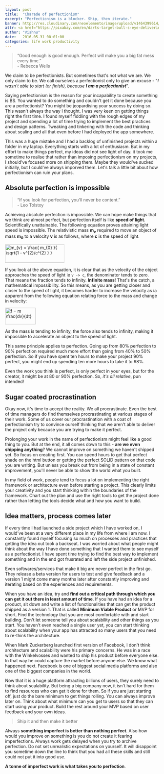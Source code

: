 ```yaml
---
layout: post
title:  "Charade of perfectionism"
excerpt: "Perfectionism is a blocker. Ship, then iterate."
banner: http://res.cloudinary.com/neoelemento/image/upload/v1464399614/blog/perfectionism-min.jpg
attr: <a href="https://pixabay.com/en/darts-target-bull-s-eye-delivering-673229/">Pixabay</a>
author: "Vishnu"
date:   2016-05-31 00:01:00
categories: life work productivity
---
```

>“Good enough is good enough. Perfect will make you a big fat mess every time.”
<br >- Rebecca Wells

We claim to be perfectionists. But sometimes that's not what we are. We only claim to be. We call ourselves a perfectionist only to give an excuse - "*I wasn't able to start (or finish), because **I am a perfectionist***".

Saying perfectionism is the reason for your incapability to create something is BS. You wanted to do something and couldn't get it done because you are a perfectionist? You might be jeopardising your success by doing so. This wasn't always the way I thought. I was very keen on getting things right the first time. I found myself fiddling with the rough edges of my project and spending a lot of time trying to implement the best practices and design patterns. Tweaking and tinkering with the code and thinking about scaling and all that even before I had deployed the app somewhere.

This was a huge mistake and I had a backlog of unfinished projects within a folder in my laptop. Everything starts with a lot of enthusiasm. But in my effort to make things perfect, my ideas did not see light of day. it took me sometime to realise that rather than imposing perfectionism on my projects, I should've focused more on shipping them. Maybe they would've sucked initially, but I could've always imporved them. Let's talk a little bit about how perfectionism can ruin your plans.

## Absolute perfection is impossible
>“If you look for perfection, you'll never be content.”
<br >- Leo Tolstoy

Achieving absolute perfection is impossible. We can hope make things that we think are almost perfect, but perfection itself is like **speed of light**. Scientifically unattainable. The following equation proves attaining light speed is impossible. The relativistic mass **m<sub>v</sub>** required to move an object of mass **m<sub>0</sub>** to a velocity **v** is as follows, where **c** is the speed of light.

<img src="http://res.cloudinary.com/neoelemento/image/upload/v1465119545/blog/veleq.png" align="center" border="0" alt="m_{v}  =  \frac{ m_{0} }{ \sqrt{1 - v^{2}/c^{2} } }" width="194" height="60" />

If you look at the above equation, it is clear that as the velocity of the object approaches the speed of light ie `v -> c`, the denominator tends to zero. That means the fraction tends to infinity. **Infinite mass**! That's the catch, a mathematical impossibility. So this means, as you are getting closer and closer to the speed of light, it becomes harder to increase the velocity as ia apparent from the following equation relating force to the mass and change in velocity:

<img src="http://res.cloudinary.com/neoelemento/image/upload/v1465119744/blog/cveleq.png" align="center" border="0" alt="f = m \frac{dv}{dt}" width="100" height="54" />

As the mass is tending to infinity, the force also tends to infinity, making it impossible to accelerate an object to the speed of light.

This same principle applies to perfection. Going up from 80% perfection to 90% perfection required much more effort than going from 40% to 50% perfection. So if you have spent ten hours to make your project 90% perfect, you might end up spending ten more hours to take it to 98%.

Even the work you think is perfect, is only perfect in your eyes, but for the creator, it might be at 80 or 90% perfection. So, *it's all relative*, pun intended!

## Sugar coated procrastination
Okay now, it's time to accept the reality. We all procrastinate. Even the best of time managers do find themselves procrastinating at various stages of their work. Some of us cover our procrastination with a coat of perfectionism try to convince ourself thinking that we aren't able to deliver the project only because you are trying to make it perfect.

Prolonging your work in the name of perfectionism might feel like a good thing to you. But at the end, it all comes down to this - **are we even shipping anything**? We cannot improve on something we haven't shipped yet. So focus on creating first. You can spend hours to get that perfect shade on the html button or getting the perfect SOLID pattern on that code you are writing. But unless you break out from being in a state of constant improvement, you'll never be able to show the world what you built.

In my field of work, people tend to focus a lot on implementing the right framework or architecture even before starting a project. This clearly limits your creativity and you start thinking within the boundaries of the framework. Chart out the plan and use the right tools to get the project done rather than letting the tools decide what and how you want to build. 

## Idea matters, process comes later
If every time I had launched a side project which I have worked on, I would've been at a very different place in my life from where I am now. I constantly found myself focusing so much on processes and practices that getting the idea out took a backseat. I was worried about what people might think about the way I have done something that I wanted them to see myself as a perfectionist. I have spent time trying to find the best way to implement something and in the end got frusrated and left the side project unfinished.

Even softwares/services that make it big are never perfect in the first go. They release a beta version for users to test and give feedback and a version 1 might come many months later after constantly improving and iterating based on the experiences and requirements.

When you have an idea, try and **find out a critical path through which you can get it out there in least amount of time**. If you have had an idea for a product, sit down and write a list of functionalities that can get the product shipped as a version 1. That is called **Minimum Viable Product** or MVP for short. Find the technology that you are most comfortable with and start building. Don't let someone tell you about scalability and other things as you start. You haven't even reached a single user yet, you can start thinking about scalability when your app has attracted so many users that you need to re-think the architecture.

When Mark Zuckerberg launched first version of Facebook, I don't think architecture and scalability were his primary concerns. He was in a race with the Winkelvosses and wanted to ship his product before everyone else. In that way he could capture the market before anyone else. We know what happened next. Facebook is one of biggest social media platforms and also one of the biggest companies in the world.

Now that it is a huge platform attracting billions of users, they surely need to think about scalability. But being a big company now, it isn't hard for them to find resources who can get it done for them. So if you are just starting off, just do the bare minimum to get things rolling. You can always improve later on. Think about what minimum can you get to users so that they can start using your product. Build the rest around your MVP based on user feedback and your own ideas.

> Ship it and then make it better

Always **something imperfect is better than nothing perfect**. Also how would you improve on something is you do not create it fearing imperfections. Always work gets delayed when you try to archive perfection. Do not set unrealistic expectations on yourself. It will disappoint you sometime down the line to think that you had all these skills and still could not put it into good use.

**A tonne of imperfect work is what takes you to perfection**.